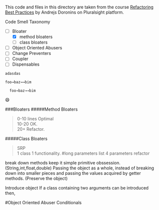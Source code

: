 This code and files in this directory are taken from the course
[Refactoring Best Practices](https://app.pluralsight.com/library/courses/java-refactoring-best-practices/table-of-contents) </a>
by Andrejs Doronins on Pluralsight platform.

Code Smell Taxonomy

- [ ] Bloater<br>
    - [x] method bloaters 
    - [ ] class bloaters 
- [ ] Object Oriented Abusers<br>
- [ ] Change Preventers<br>
- [ ] Coupler<br>
- [ ] Dispensables  

<pre><code>adasdas</code></pre>
<pre><code>foo→baz→→bim
</code></pre>
<pre><code>  foo→baz→→bim
</code></pre>
:smile:
   
###Bloaters
 #####Method Bloaters
 
 >0-10 lines Optimal <br>10-20 OK.<br> 20+ Refactor.

 #####Class Bloaters
 
 >SRP <br> 1 class 1 functionality.
 #long parameters list
>4 parameters refactor

break down methods
keep it simple
primitive obssession.(String,int,float,double)
 Passing the object as a whole, instead of breaking down
 into smaller pieces and passing the values acquired by getter methods.
    (Preserve the object)
    
Introduce object
    If a class containing two arguments can be introduced then,
    
    
#Object Oriented Abuser
Conditionals
